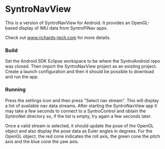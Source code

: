 # SyntroNavView

This is a version of SyntroNavView for Android. It provides an OpenGL-based display of IMU data from SyntroPiNav apps.

Check out www.richards-tech.com for more details.

### Build

Set the Android SDK Eclipse workspace to be where the SyntroAndroid repo was cloned. Then import the SyntroNavView project as an existing project. Create a launch configuration and then it should be possible to download and run the app.

### Running

Press the settings icon and then press "Select nav stream". This will display a list of available nav data streams. After starting the SyntroNavView app it may take a few seconds to connect to a SyntroControl and obtain the SyntroNet directory so, if the list is empty, try again a few seconds later.

Once a valid stream is selected, it should update the pose of the OpenGL object and also display the pose data as Euler angles in degrees. For the OpenGL object, the red cone indicates the roll axis, the green cone the pitch axis and the blue cone the yaw axis.




